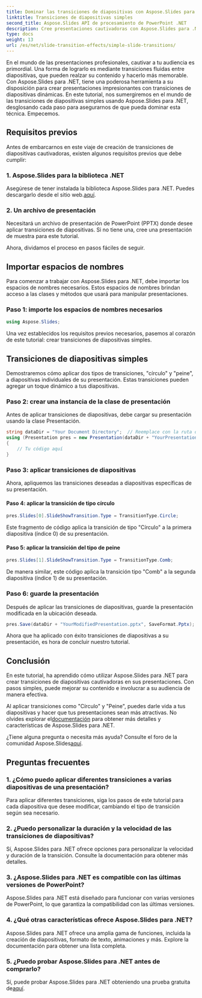 ```yaml
---
title: Dominar las transiciones de diapositivas con Aspose.Slides para .NET
linktitle: Transiciones de diapositivas simples
second_title: Aspose.Slides API de procesamiento de PowerPoint .NET
description: Cree presentaciones cautivadoras con Aspose.Slides para .NET. Aprenda a aplicar transiciones dinámicas de diapositivas sin esfuerzo.
type: docs
weight: 13
url: /es/net/slide-transition-effects/simple-slide-transitions/
---
```


En el mundo de las presentaciones profesionales, cautivar a tu audiencia es primordial. Una forma de lograrlo es mediante transiciones fluidas entre diapositivas, que pueden realzar su contenido y hacerlo más memorable. Con Aspose.Slides para .NET, tiene una poderosa herramienta a su disposición para crear presentaciones impresionantes con transiciones de diapositivas dinámicas. En este tutorial, nos sumergiremos en el mundo de las transiciones de diapositivas simples usando Aspose.Slides para .NET, desglosando cada paso para asegurarnos de que pueda dominar esta técnica. Empecemos.

## Requisitos previos

Antes de embarcarnos en este viaje de creación de transiciones de diapositivas cautivadoras, existen algunos requisitos previos que debe cumplir:

### 1. Aspose.Slides para la biblioteca .NET

 Asegúrese de tener instalada la biblioteca Aspose.Slides para .NET. Puedes descargarlo desde el sitio web.[aquí](https://releases.aspose.com/slides/net/).

### 2. Un archivo de presentación

Necesitará un archivo de presentación de PowerPoint (PPTX) donde desee aplicar transiciones de diapositivas. Si no tiene una, cree una presentación de muestra para este tutorial.

Ahora, dividamos el proceso en pasos fáciles de seguir.

## Importar espacios de nombres

Para comenzar a trabajar con Aspose.Slides para .NET, debe importar los espacios de nombres necesarios. Estos espacios de nombres brindan acceso a las clases y métodos que usará para manipular presentaciones.

### Paso 1: importe los espacios de nombres necesarios

```csharp
using Aspose.Slides;
```

Una vez establecidos los requisitos previos necesarios, pasemos al corazón de este tutorial: crear transiciones de diapositivas simples.

## Transiciones de diapositivas simples

Demostraremos cómo aplicar dos tipos de transiciones, "círculo" y "peine", a diapositivas individuales de su presentación. Estas transiciones pueden agregar un toque dinámico a tus diapositivas.

### Paso 2: crear una instancia de la clase de presentación

Antes de aplicar transiciones de diapositivas, debe cargar su presentación usando la clase Presentación.

```csharp
string dataDir = "Your Document Directory";  // Reemplace con la ruta de su directorio
using (Presentation pres = new Presentation(dataDir + "YourPresentation.pptx"))
{
    // Tu código aquí
}
```

### Paso 3: aplicar transiciones de diapositivas

Ahora, apliquemos las transiciones deseadas a diapositivas específicas de su presentación.

#### Paso 4: aplicar la transición de tipo círculo

```csharp
pres.Slides[0].SlideShowTransition.Type = TransitionType.Circle;
```

Este fragmento de código aplica la transición de tipo "Círculo" a la primera diapositiva (índice 0) de su presentación.

#### Paso 5: aplicar la transición del tipo de peine

```csharp
pres.Slides[1].SlideShowTransition.Type = TransitionType.Comb;
```

De manera similar, este código aplica la transición tipo "Comb" a la segunda diapositiva (índice 1) de su presentación.

### Paso 6: guarde la presentación

Después de aplicar las transiciones de diapositivas, guarde la presentación modificada en la ubicación deseada.

```csharp
pres.Save(dataDir + "YourModifiedPresentation.pptx", SaveFormat.Pptx);
```

Ahora que ha aplicado con éxito transiciones de diapositivas a su presentación, es hora de concluir nuestro tutorial.

## Conclusión

En este tutorial, ha aprendido cómo utilizar Aspose.Slides para .NET para crear transiciones de diapositivas cautivadoras en sus presentaciones. Con pasos simples, puede mejorar su contenido e involucrar a su audiencia de manera efectiva.

 Al aplicar transiciones como "Círculo" y "Peine", puedes darle vida a tus diapositivas y hacer que tus presentaciones sean más atractivas. No olvides explorar el[documentación](https://reference.aspose.com/slides/net/) para obtener más detalles y características de Aspose.Slides para .NET.

¿Tiene alguna pregunta o necesita más ayuda? Consulte el foro de la comunidad Aspose.Slides[aquí](https://forum.aspose.com/).

## Preguntas frecuentes

### 1. ¿Cómo puedo aplicar diferentes transiciones a varias diapositivas de una presentación?
Para aplicar diferentes transiciones, siga los pasos de este tutorial para cada diapositiva que desee modificar, cambiando el tipo de transición según sea necesario.

### 2. ¿Puedo personalizar la duración y la velocidad de las transiciones de diapositivas?
Sí, Aspose.Slides para .NET ofrece opciones para personalizar la velocidad y duración de la transición. Consulte la documentación para obtener más detalles.

### 3. ¿Aspose.Slides para .NET es compatible con las últimas versiones de PowerPoint?
Aspose.Slides para .NET está diseñado para funcionar con varias versiones de PowerPoint, lo que garantiza la compatibilidad con las últimas versiones.

### 4. ¿Qué otras características ofrece Aspose.Slides para .NET?
Aspose.Slides para .NET ofrece una amplia gama de funciones, incluida la creación de diapositivas, formato de texto, animaciones y más. Explore la documentación para obtener una lista completa.

### 5. ¿Puedo probar Aspose.Slides para .NET antes de comprarlo?
 Sí, puede probar Aspose.Slides para .NET obteniendo una prueba gratuita de[aquí](https://releases.aspose.com/).
